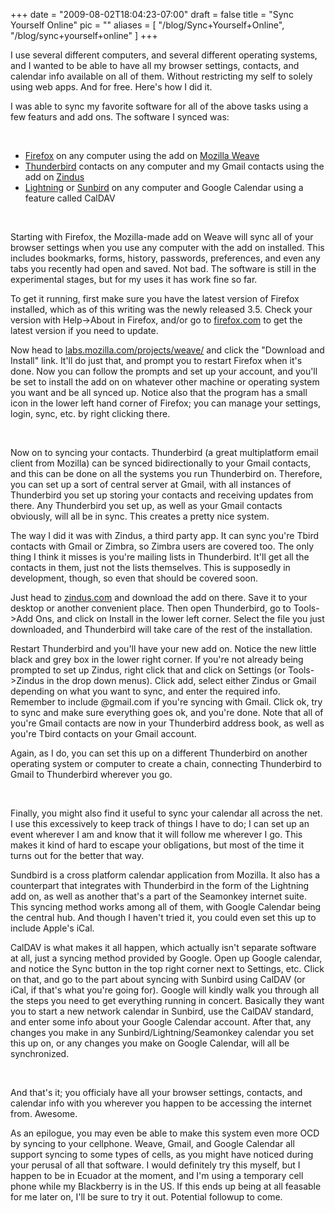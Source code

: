 
+++
date = "2009-08-02T18:04:23-07:00"
draft = false
title = "Sync Yourself Online"
pic = ""
aliases = [
  "/blog/Sync+Yourself+Online",
  "/blog/sync+yourself+online"
]
+++

<p>
I use several different computers, and several different operating systems, and I wanted to be able to have all
my browser settings, contacts, and calendar info available on all of them.  Without restricting my self to
solely using web apps.  And for free.  Here's how I did it.
</p>
<p>
I was able to sync my favorite software for all of the above tasks using a few featurs and add ons.  The
software I synced was:
</p>
<br>
<ul>
<li> <a href = "http://www.firefox.com/">Firefox</a> on any computer using the add on <a href = "http://labs.mozilla.com/projects/weave/">Mozilla Weave</a>

<li> <a href = "http://www.mozillamessaging.com/thunderbird">Thunderbird</a> contacts on any computer and my Gmail contacts using the add on <a href = "http://www.zindus.com/">Zindus</a>
<li> <a href = "http://www.mozilla.org/projects/calendar/lightning/">Lightning</a> or <a href = "http://www.mozilla.org/projects/calendar/sunbird/">Sunbird</a> on any computer and Google Calendar using a feature called CalDAV
</ul>
<br>
<p>
Starting with Firefox, the Mozilla-made add on Weave will sync all of your browser settings when you use any
computer with the add on installed.  This includes bookmarks, forms, history, passwords, preferences, and
even any tabs you recently had open and saved.  Not bad.  The software is still in the experimental stages,
but for my uses it has work fine so far.

</p>
<p>
To get it running, first make sure you have the latest version of Firefox installed, which as of this writing
was the newly released 3.5.  Check your version with Help->About in Firefox, and/or go to <a href = "http://www.firefox.com">firefox.com</a> to get
the latest version if you need to update.
</p>
<p>
Now head to <a href = "http://labs.mozilla.com/projects/weave/">labs.mozilla.com/projects/weave/</a> and click the "Download and Install" link.  It'll do just that,
and prompt you to restart Firefox when it's done.  Now you can follow the prompts and set up your account,
and you'll be set to install the add on on whatever other machine or operating system you want and be all
synced up.  Notice also that the program has a small icon in the lower left hand corner of Firefox; you can
manage your settings, login, sync, etc. by right clicking there.
</p>
<br>
<p>
Now on to syncing your contacts.  Thunderbird (a great multiplatform email client from Mozilla) can be synced
bidirectionally to your Gmail contacts, and this can be done on all the systems you run Thunderbird on.
Therefore, you can set up a sort of central server at Gmail, with all instances of Thunderbird you set up
storing your contacts and receiving updates from there.  Any Thunderbird you set up, as well as your Gmail
contacts obviously, will all be in sync.  This creates a pretty nice system.
</p>
<p>
The way I did it was with Zindus, a third party app.  It can sync you're Tbird contacts with
Gmail or Zimbra, so Zimbra users are covered too.  The only thing I think it misses is you're mailing lists
in Thunderbird.  It'll get all the contacts in them, just not the lists themselves.  This is supposedly in
development, though, so even that should be covered soon.
</p>
<p>
Just head to <a href = "http://www.zindus.com/">zindus.com</a> and download the add on there.  Save it to
your desktop or another convenient place.  Then open Thunderbird, go to Tools->Add Ons, and click on Install
in the lower left corner.  Select the file you just downloaded, and Thunderbird will take care of the rest
of the installation.

</p>
<p>
Restart Thunderbird and you'll have your new add on.  Notice the new little black and grey box in the lower
right corner.  If you're not already being prompted to set up Zindus, right click that and click on Settings
(or Tools->Zindus in the drop down menus).
Click add, select either Zindus or Gmail depending on what you want to sync, and enter the required info.
Remember to include @gmail.com if you're syncing with Gmail.  Click ok, try to sync and make sure everything
goes ok, and you're done.  Note that all of you're Gmail contacts are now in your Thunderbird address book,
as well as you're Tbird contacts on your Gmail account.
</p>
<p>
Again, as I do, you can set this up on a different Thunderbird on another operating system or computer to
create a chain, connecting Thunderbird to Gmail to Thunderbird wherever you go.
</p>
<br>
<p>
Finally, you might also find it useful to sync your calendar all across the net.  I use this excessively to
keep track of things I have to do; I can set up an event wherever I am and know that it will follow me
wherever I go.  This makes it kind of hard to escape your obligations, but most of the time it turns out for
the better that way.
</p>
<p>
Sundbird is a cross platform calendar application from Mozilla.  It also has a counterpart that integrates
with Thunderbird in the form of the Lightning add on, as well as another that's a part of the Seamonkey 
internet suite.  This syncing method works among all of them, with Google Calendar being the central hub.
And though I haven't tried it, you could even set this up to include Apple's iCal.  
</p>
<p>
CalDAV is what makes it all happen, which actually isn't separate software at all, just a syncing method
provided by Google.  Open up Google calendar, and notice the Sync button in the top right corner next to
Settings, etc.  Click on that, and go to the part about syncing with Sunbird using CalDAV (or iCal, if
that's what you're going for).  Google will kindly walk you through all the steps you need to get everything
running in concert.  Basically they want you to start a new network calendar in Sunbird, use the CalDAV
standard, and enter some info about your Google Calendar account.  After that, any changes you make in
any Sunbird/Lightning/Seamonkey calendar you set this up on, or any changes you make on Google Calendar,
will all be synchronized. 
</p>

<br>
<p>
And that's it; you officialy have all your browser settings, contacts, and calendar info with you wherever
you happen to be accessing the internet from.  Awesome.
</p>
<p>
As an epilogue, you may even be able to make this system even more OCD by syncing to your cellphone.  Weave, 
Gmail, and Google Calendar all support syncing to some types of cells, as you might have noticed during
your perusal of all that software.  I would definitely try this myself, but I happen to be in Ecuador at
the moment, and I'm using a temporary cell phone while my Blackberry is in the US.  If this ends up being
at all feasable for me later on, I'll be sure to try it out.  Potential followup to come.
</p>